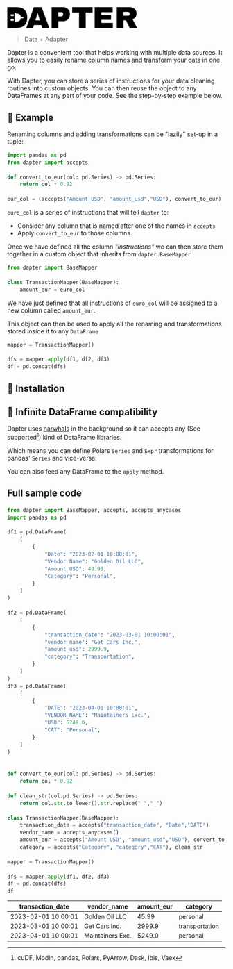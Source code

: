 <picture>
  <source media="(prefers-color-scheme: dark)" srcset="docs/assets/dapter-light.svg">
  <img src="docs/assets/dapter-dark.svg"  width="300">
</picture>


> Data + Adapter 

Dapter is a convenient tool that helps working with multiple data sources. It allows you to easily rename column names and transform your data in one go.

With Dapter, you can store a series of instructions for your data cleaning routines into custom objects. You can then reuse the object to any DataFrames at any part of your code. See the step-by-step example below.


## 📝 Example

Renaming columns and adding transformations can be "lazily" set-up in a tuple:

```python
import pandas as pd
from dapter import accepts

def convert_to_eur(col: pd.Series) -> pd.Series:
    return col * 0.92

eur_col = (accepts("Amount USD", "amount_usd","USD"), convert_to_eur)
```

`euro_col` is a series of instructions that will tell `dapter` to:
- Consider any column that is named after one of the names in `accepts`
- Apply `convert_to_eur` to those columns

Once we have defined all the column _"instructions"_ we can then store them together in a custom object that inherits from `dapter.BaseMapper`

```python
from dapter import BaseMapper

class TransactionMapper(BaseMapper):
    amount_eur = euro_col
```

We have just defined that all instructions of `euro_col` will be assigned to a new column called `amount_eur`.

This object can then be used to apply all the renaming and transformations stored inside it to any `DataFrame`

```python
mapper = TransactionMapper()

dfs = mapper.apply(df1, df2, df3)
df = pd.concat(dfs)
```
## 🧰 Installation

## 🔄 Infinite DataFrame compatibility

Dapter uses [narwhals](https://narwhals-dev.github.io/narwhals/) in the background so it can accepts any (See supported[^1]) kind of DataFrame libraries.

Which means you can define Polars `Series` and `Expr` transformations for pandas' `Series` and vice-versa! 

You can also feed any DataFrame to the `apply` method.


[^1]:  cuDF, Modin, pandas, Polars, PyArrow, Dask, Ibis, Vaex

## Full sample code 

```python
from dapter import BaseMapper, accepts, accepts_anycases
import pandas as pd

df1 = pd.DataFrame(
    [
        {
            "Date": "2023-02-01 10:00:01",
            "Vendor Name": "Golden Oil LLC",
            "Amount USD": 49.99,
            "Category": "Personal",
        }
    ]
)

df2 = pd.DataFrame(
    [
        {
            "transaction_date": "2023-03-01 10:00:01",
            "vendor_name": "Get Cars Inc.",
            "amount_usd": 2999.9,
            "category": "Transportation",
        }
    ]
)
df3 = pd.DataFrame(
    [
        {
            "DATE": "2023-04-01 10:00:01",
            "VENDOR_NAME": "Maintainers Exc.",
            "USD": 5249.0,
            "CAT": "Personal",
        }
    ]
)


def convert_to_eur(col: pd.Series) -> pd.Series:
    return col * 0.92

def clean_str(col:pd.Series) -> pd.Series:
    return col.str.to_lower().str.replace(" ","_")

class TransactionMapper(BaseMapper):
    transaction_date = accepts("transaction_date", "Date","DATE")
    vendor_name = accepts_anycases()    
    amount_eur = accepts("Amount USD", "amount_usd","USD"), convert_to_eur
    category = accepts("Category", "category","CAT"), clean_str

mapper = TransactionMapper()

dfs = mapper.apply(df1, df2, df3)
df = pd.concat(dfs)
df
```

| transaction_date | vendor_name | amount_eur | category |
|------|--------|------------|---------|
2023-02-01 10:00:01| Golden Oil LLC | 45.99  |  personal 
2023-03-01 10:00:01| Get Cars Inc. | 2999.9  |  transportation 
2023-04-01 10:00:01| Maintainers Exc. | 5249.0  |  personal 